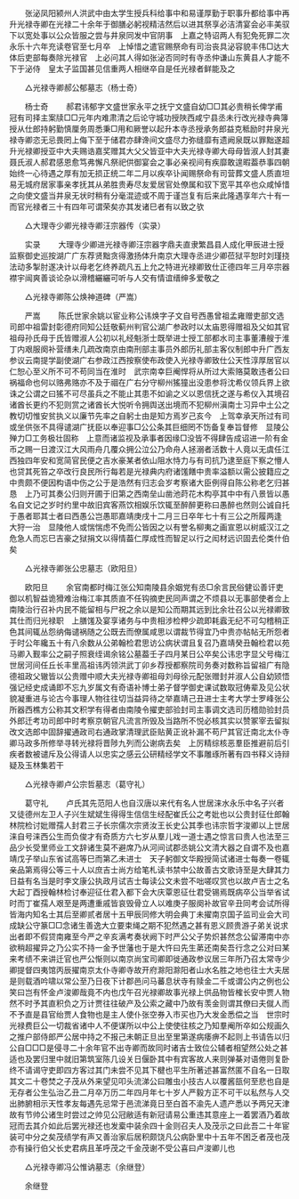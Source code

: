 <!-- { "loadSidebar": true } -->
　　张泌凤阳颍州人洪武中由太学生授兵科给事中和易谨厚勤于职事升都给事中再升光禄寺卿在光禄二十余年于御膳必躬视精洁然后以进其祭享必洁清宴会必丰美驭下以宽处事以公众皆服之尝与井泉同发中官阴事　上嘉之特诏两人有犯免死罪二次永乐十六年充读卷官至七月卒　上悼惜之遣官赐祭命有司治丧具泌容貌丰伟□达大体后吏部每奏除光禄官　上必问其人得如张泌否同时有寺丞仲谦山东黄县人才能不下于泌侍　皇太子监国甚见信重两人相继卒自是任光禄者鲜能及之 

　　△光禄寺卿郝公郁墓志（杨士奇） 

　　杨士奇 
　　郝君讳郁字文盛世家永平之抚宁文盛自幼□□其必贵稍长俾学甫冠有司择主案牍□□元年内难肃清之后论守城功授陜西咸宁县丞未行改光禄寺典簿授从仕郎持躬勤慎厘务周悉秉□用和厥誉以起升本寺丞授承务郎益克秪励时井泉光禄寺卿恣无忌畏罔上侮下至于储君亦肆谗间文盛尽力弥缝靡有遗阙泉既以罪黜遂超升光禄卿授亚中大夫赐诰嘉奖赠其大父父皆亚中大夫光禄寺卿大母母皆淑人封其妻聂氏淑人郝君感恩愈笃弗懈凡祭祀供御宴会之事必亲视间有疾靡敢遑暇葢恭事四朝始终一心待遇之厚有加无损正统二年二月以疾卒讣闻赐祭命有司营葬文盛人质直坦易无城府居家事亲孝抚其从弟胜贵寿尽友爱居官处僚属和驭下宽平其卒也众咸悼惜之向使文盛当井泉无状时稍有分毫混迹或不周于谨岂复有后来此隆遇享年六十有一而官光禄者三十有四年可谓荣矣亦其发诸巳者有以致之欤 

　　△大理寺少卿光禄寺卿汪宗器传（实录） 

　　实录 
　　大理寺少卿进光禄寺卿汪宗器字鼎夫直隶繁昌县人成化甲辰进士授监察御史巡按湖广广东荐贤黜贪得激扬体升南京大理寺丞进少卿莅狱平恕时刘瑾挠法动多掣肘遂决计以母老乞终养疏凡五上允之特进光禄卿致仕正德四年三月卒宗器襟宇闿爽善谈论杂以滑稽纚纚可听与人交有情谊缙绅多爱敬之 

　　△光禄寺卿陈公焕神道碑（严嵩） 

　　严嵩 
　　陈氏世家余姚以宦业称公讳焕字子文自号西愚曾祖孟雍赠吏部文选司郎中祖雷封彰德府同知公廷敬蓟州判官公湖广参政时以太庙恩得赠祖及父如其官祖母孙氏母于氏皆赠淑人公初以礼经魁浙士既举进士授工部都水司主事董漕艘于淮丁内艰服阕补营缮未几疏改南京由南刑部主事员外郎历礼部主客仪制郎中升广西友参议云南提学副使湖广右参政江西按察使布政使入光禄寺卿致仕公天性淳厚居官以仁恕心至义所不可不苟同当在淮时　武宗南幸巨阉悍将从所过大索赂莫敢违者公曰祸福命也何以赂弗赂亦不及于祻在广右分守柳州猺獞出没患参将沈希仪领兵界上欲诛之公谓之曰猺不可尽虽兵之不能止其患不如谕之义以恩信抚之遂与希仪入其境召诸酋长更约不犯则赏之诸酋长大悦听令拥舆送出境而不犯柳州滇南士习异中土公之教切切惟安贫执义以廉节先率之自躬士由是知方焉岁己亥今　上驾幸承天所过有司或坐供张不具得谴湖广抚臣以奉迎事□公公条其巨细罔不饬备复奉旨督修　显陵公殚力□工务极壮固称　上意而诸监视及承事者因缘□没皆不得肆告成诏进一阶有金币之赐一日渡汉江大风雨舟几覆众拥公泣公乃命舟人拯溺者活数十人竟以无虞任江西独四年安和宽简官民便之吉水豪某者依山阻水恃力与有司抗乃逮至庭下察之懵人也贷其死笞之卒改行良民所行每若是光禄典内府诸馐饍中贵率溢额以需公披籍应之中贵颇不便因构语中伤之公于是浩然有归志会岁考察诸大臣例得自陈公称老乞归甚恳　上乃可其奏公归则开圃于旧第之西南垒山凿池莳花木构亭其中中有八景皆以愚名自文记之岁时约里中故旧宾客燕饮相娱乐饮辄至醉醉更称曰愚醉也然则公诚自托于愚者耶其士者曰西愚公岂愚耶嘉靖庚戌十二月三日卒年七十有三公之所履两逢　大狩一治　显陵他人或惴惴虑不免而公皆因之以有誉名柳夷之画宣恩以树威汉江之危急人而忘巳吉豪之狱捐文以得情葢仁厚成性而智足以行之闳材远识固去伦类什伯矣 

　　△光禄寺卿张公忠墓志（欧阳旦） 

　　欧阳旦 
　　余官南都时梅江张公知南陵县余姻党有丞□余言民俗健讼善讦吏御以机智益诡猾难治梅江率其质直不任钩摘吏民同声谓之不烦县以无事部使者佥上南陵治行召补内民不能留相与尸祝之余以是知公而期其远到比余壮召公以光禄卿致其仕而归光禄职　上膳馐及宴享诸务与中贵相涉检柙少疏即耗蠧无纪不可勾稽稍正色其间辄丛怨纳侮谴祸随之公既去而僚属咸思以谓裁节得宜乃中贵亦帖帖无所怨者于时公年纔五十有八余数从公弟翰检君思访公病状谓且复召乃嘉靖癸丑翰检君以苑马卿入觐率公之嗣子照衰绖谒余铭公墓葢壬子四月某日公卒矣公讳忠字显父号梅江世居河间任丘长丰里高祖讳丙领洪武丁卯乡荐授都察院司务奏对数称旨留祖广有隐德祖政父辙皆以公贵赠中顺大夫光禄寺卿祖母刘母徐元配张赠封并淑人公自幼颎悟强记经史成诵即不忘九岁属文有奇语补博士弟子督学御史课试数取冠俦辈及见公状貌凝重进与论古今事理人物往往切当益异待之举嘉靖己丑进士主考大学士罗峰张公所器西樵方公称其文积学有得者由南陵令擢吏部验封司主事调文选司历稽勋验封员外郎迁考功司郎中时考察京朝官凡流言所毁及当路所不悦必核其实以赞冢宰去留拟改文选郎中固辞擢通政司右通政掌清理武臣贴黄正讹补漏不苟尸其官迁南北太仆寺卿马政多所修举寻转光禄将晋陟九列而公谢病去矣　上厉精综核恶羣臣推避前后引疾者数被谴斥及公得请人以忠实之感云公研精经学文不事雕琢所著有四书释义诗辩疑及玉林集若干 

　　△光禄寺卿卢公宗哲墓志（葛守礼） 

　　葛守礼 
　　卢氏其先范阳人也自汉唐以来代有名人世居涞水永乐中名子兴者又徒德州左卫人子兴生斌斌生得得生信信生经配崔氏公之考妣也以公贵封征仕郎翰林院检讨妣赠孺人封君三子长宗儒次宗贤汝王长史公其季也讳宗哲字浚卿以上世居涞自号涞西公生而负俊才有奇质方六七岁从羣儿戏一道士遇之惊言曰贵人也法至三品少长受里师业工文辞诸生莫不避席乃从河间试郡丞姚公文清大器之自谓不及也嘉靖戊子举山东省试高等巳而第乙未进士　天子躬御文华殿授简试诸进士每奏一卷辄亲品第焉得公等三十人以庶吉士尚方给笔札读书禁中公故善古文歌诗至是大肆其力日益有名当是时李文康公执政月试吉士每读公文未尝不咄嗟叹赏也以故卢吉士之名大起丁酉授翰林检讨奉迎征仕君入都下会大庆覃恩征仕君受锡焉既病卒公当举省试时而丁崔孺人艰至是两遭重戚皆哀毁骨立人以难庚子服阕补故官辛丑同考会试所得皆海内知名士其后至卿贰者居十五甲辰同修大明会典丁未擢南京国子监司业会大司成缺公守篆□□念诸生善逸大立要束绳之期不犯然遇之甚有恩义顾贵游子弟关说求出者即不假贷南雍至今严之辛亥满考奏状阙下时严公父子势炽甚然念公留滞南中亦欲稍超擢异之乃公实不持一金予世藩也于是大忤曰先生苐还南矣吾行念之公对曰某来考绩不来讲迁官也严公惭则以南京尚宝司卿即徙通政参议居三年所乃召太常寺少卿提督四夷馆丙辰擢南京太仆寺卿寺故开府滁阳滁阳者山水名胜之地也往士大夫居是则载酒吟啸以常公至乃日夜下计郡邑问马蕃息状寺有赎金二千或谓公内之例也公笑曰岂有怀金卢浚卿哉竟不内也戊午召光禄卿故事光禄上供品物皆榷长安中贾人物然不时予其直积负之万计贾往往破产及公索之藏中乃故有羡金则谓其僚曰夫僦人而不予直是县官绐贾人食物也是主人使仆张空券入市买也乃大发金悉偿之当　世宗时光禄费巨公一切裁省诸中人不便谋所以中公上使使往核之乃知羣阉所卒如公规画久之推户部侍郎严公居中持之不报己未朝正旦出至里第遂病痿痹不起则上书请告以归公自□□□是侵寻二十余年官不出寺卿而故同时诸吉士致位公辅者相望然公处之甚适也及罢归里中就旧第筑室陈几设关日偃卧其中有宾客故人来则弹棊对语倦则复卧终不请谒守吏即四方客过其门未尝不见其下楗也平生所著述甚富然匿不自名一日取其文二十卷焚之子茂从外来望见叩头流涕公曰雕虫小技古人以覆酱瓿何至悲也自是无存者公生弘治乙丑二月卒万历二年四月年七十岁人严毅方正不可干以私然与人交出肺腑相示天性孝友每遇先忌常于邑流涕竟日至白首不渝先人遗产悉以予两兄天津故有节帅公诸生时尝过之帅见公冠敝适有新冠请易公重违其意座上一着罢酒乃着故冠而去其介如此后罢光禄还也发槖中装余四十金则召夫人及茂示之曰此吾二十年宦装可中分之矣茂绩学有声又善治家后居积颇饶凡公病卧里中十五年不困乏者茂也茂亦有操行伯父长史君病且革呼茂之千金茂谢不受公喜曰卢浚卿儿也 

　　△光禄寺卿冯公惟讷墓志（余继登） 

　　余继登 
